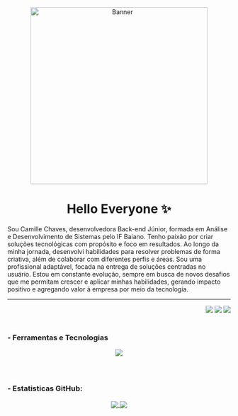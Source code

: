 
<div align="center">
<img alt="Banner" height="400px" src="https://i.pinimg.com/originals/12/0a/26/120a2646c7bcbee09943a1a3501e43ac.gif"/>

  
  # Hello Everyone ✨
</div>

Sou Camille Chaves, desenvolvedora Back-end Júnior, formada em Análise e Desenvolvimento de Sistemas pelo IF Baiano. Tenho paixão por criar soluções tecnológicas com propósito e foco em resultados. Ao longo da minha jornada, desenvolvi habilidades para resolver problemas de forma criativa, além de colaborar com diferentes perfis e áreas. Sou uma profissional adaptável, focada na entrega de soluções centradas no usuário. Estou em constante evolução, sempre em busca de novos desafios que me permitam crescer e aplicar minhas habilidades, gerando impacto positivo e agregando valor à empresa por meio da tecnologia.

---

<div align="right">
  <a href= "https://instagram.com/millyvasc" target="_blank"><img src="https://img.shields.io/badge/-Instagram-%23E4405F?style=for-the-badge&logo=instagram&logoColor=white" target="_blank"></a>
  <a href= "mailto:camillejaninecte@gmail.com"><img src="https://img.shields.io/badge/Gmail-D14836?style=for-the-badge&logo=gmail&logoColor=white" target="_blank"></a>
  <a href= "https://www.linkedin.com/in/camille-janine-306198268/" target="_blank"><img src="https://img.shields.io/badge/-LinkedIn-%230077B5?style=for-the-badge&logo=linkedin&logoColor=white" target="_blank"></a>
</div>


### <br> - Ferramentas e Tecnologias

<p align="center">
  <a href="https://skillicons.dev">
    <img src="https://skillicons.dev/icons?i=html,css,js,bootstrap,figma,py,django,php,laravel,c,java,eclipse,vscode,mysql,firebase,postgres,sqlite,docker,git,netlify,notion,windows" />
  </a>
</p>



### <br><br> - Estatisticas GitHub:
<div align="center">
  <a href="https://github.com/millyvasc">
  <img align="center" src="https://github-readme-stats.vercel.app/api?username=millyvsc&show_icons=true&theme=radical&include_all_commits=true&count_private=true"/>
  <img align="center" src="https://github-readme-stats.vercel.app/api/top-langs/?username=millyvsc&theme=radical&layout=compact&line_height=40&hide=css"/>
</div>

<!-- TOP repositorios?) -2 -->

 
